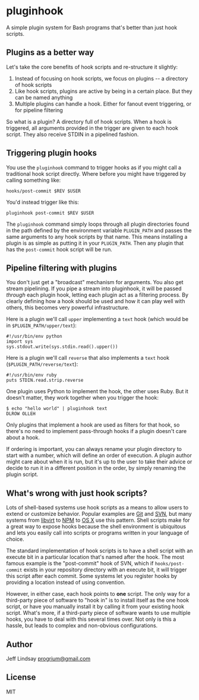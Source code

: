# pluginhook

A simple plugin system for Bash programs that's better than just hook scripts.

## Plugins as a better way

Let's take the core benefits of hook scripts and re-structure it slightly:

 1. Instead of focusing on hook scripts, we focus on plugins -- a directory of hook scripts
 1. Like hook scripts, plugins are active by being in a certain place. But they can be named anything
 1. Multiple plugins can handle a hook. Either for fanout event triggering, or for pipeline filtering

So what is a plugin? A directory full of hook scripts. When a hook is triggered, all arguments provided
in the trigger are given to each hook script. They also receive STDIN in a pipelined fashion.

## Triggering plugin hooks

You use the `pluginhook` command to trigger hooks as if you might call a traditional hook script directly.
Where before you might have triggered by calling something like:

    hooks/post-commit $REV $USER

You'd instead trigger like this:

    pluginhook post-commit $REV $USER

The `pluginhook` command simply loops through all plugin directories found in the path defined by the environment variable `PLUGIN_PATH` and passes the same arguments to any hook scripts by that name. This means installing a plugin is as simple as putting it in your `PLUGIN_PATH`. Then any plugin that has the `post-commit` hook script will be run.

## Pipeline filtering with plugins

You don't just get a "broadcast" mechanism for arguments. You also get stream pipelining. If you pipe a stream
into pluginhook, it will be passed *through* each plugin hook, letting each plugin act as a filtering process. By clearly
defining how a hook should be used and how it can play well with others, this becomes very powerful infrastructure.

Here is a plugin we'll call `upper` implementing a `text` hook (which would be in `$PLUGIN_PATH/upper/text`):

    #!/usr/bin/env python
    import sys
    sys.stdout.write(sys.stdin.read().upper())
  
Here is a plugin we'll call `reverse` that also implements a `text` hook (`$PLUGIN_PATH/reverse/text`):

    #!/usr/bin/env ruby
    puts STDIN.read.strip.reverse
    
One plugin uses Python to implement the hook, the other uses Ruby. But it doesn't matter, they work together when you trigger the hook:

    $ echo "hello world" | pluginhook text
    DLROW OLLEH

Only plugins that implement a hook are used as filters for that hook, so there's no need to implement pass-through hooks if a
plugin doesn't care about a hook.

If ordering is important, you can always rename your plugin directory to start with a number, which will define an order of
execution. A plugin author might care about when it is run, but it's up to the user to take their advice or decide
to run it in a different position in the order, by simply renaming the plugin script.

## What's wrong with just hook scripts?

Lots of shell-based systems use hook scripts as a means to allow users to extend or customize behavior. Popular examples
are [Git](https://www.kernel.org/pub/software/scm/git/docs/githooks.html) and [SVN](http://svnbook.red-bean.com/nightly/en/svn.ref.reposhooks.html), but many systems from [libvirt](http://www.libvirt.org/hooks.html) to [NPM](https://npmjs.org/doc/scripts.html) to [OS X](http://superuser.com/questions/295924/how-to-run-a-script-at-login-logout-in-os-x) use this pattern. Shell scripts make 
for a great way to expose hooks because the shell environment is ubiquitous and lets you easily call into
scripts or programs written in your language of choice.

The standard implementation of hook scripts is to have a shell script with an execute bit in a particular location
that's named after the hook. The most famous example is the "post-commit" hook of SVN, which if `hooks/post-commit`
exists in your repository directory with an execute bit, it will trigger this script after each commit. Some systems
let you register hooks by providing a location instead of using convention. 

However, in either case, each hook points to **one** script. The only way for a third-party piece of software to 
"hook in" is to install itself as the one hook script, or have you manually install it by calling it from your 
existing hook script. What's more, if a third-party piece of software wants to use multiple hooks, you have to
deal with this several times over. Not only is this a hassle, but leads to complex and non-obvious configurations.

## Author

Jeff Lindsay <progrium@gmail.com>

## License

MIT

